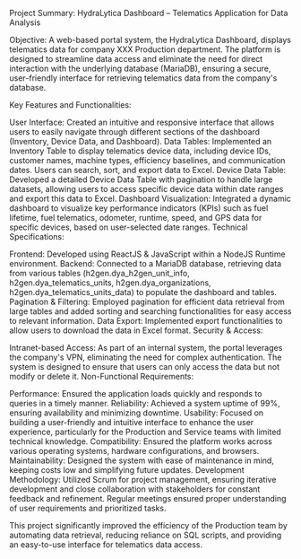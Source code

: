 Project Summary: HydraLytica Dashboard – Telematics Application for Data Analysis

Objective:
A web-based portal system, the HydraLytica Dashboard, displays telematics data for company XXX Production department. The platform is designed to streamline data access and eliminate the need for direct interaction with the underlying database (MariaDB), ensuring a secure, user-friendly interface for retrieving telematics data from the company's database.

Key Features and Functionalities:

User Interface: Created an intuitive and responsive interface that allows users to easily navigate through different sections of the dashboard (Inventory, Device Data, and Dashboard).
Data Tables: Implemented an Inventory Table to display telematics device data, including device IDs, customer names, machine types, efficiency baselines, and communication dates. Users can search, sort, and export data to Excel.
Device Data Table: Developed a detailed Device Data Table with pagination to handle large datasets, allowing users to access specific device data within date ranges and export this data to Excel.
Dashboard Visualization: Integrated a dynamic dashboard to visualize key performance indicators (KPIs) such as fuel lifetime, fuel telematics, odometer, runtime, speed, and GPS data for specific devices, based on user-selected date ranges.
Technical Specifications:

Frontend: Developed using ReactJS & JavaScript within a NodeJS Runtime environment.
Backend: Connected to a MariaDB database, retrieving data from various tables (h2gen.dya_h2gen_unit_info, h2gen.dya_telematics_units, h2gen.dya_organizations, h2gen.dya_telematics_units_data) to populate the dashboard and tables.
Pagination & Filtering: Employed pagination for efficient data retrieval from large tables and added sorting and searching functionalities for easy access to relevant information.
Data Export: Implemented export functionalities to allow users to download the data in Excel format.
Security & Access:

Intranet-based Access: As part of an internal system, the portal leverages the company's VPN, eliminating the need for complex authentication. The system is designed to ensure that users can only access the data but not modify or delete it.
Non-Functional Requirements:

Performance: Ensured the application loads quickly and responds to queries in a timely manner.
Reliability: Achieved a system uptime of 99%, ensuring availability and minimizing downtime.
Usability: Focused on building a user-friendly and intuitive interface to enhance the user experience, particularly for the Production and Service teams with limited technical knowledge.
Compatibility: Ensured the platform works across various operating systems, hardware configurations, and browsers.
Maintainability: Designed the system with ease of maintenance in mind, keeping costs low and simplifying future updates.
Development Methodology:
Utilized Scrum for project management, ensuring iterative development and close collaboration with stakeholders for constant feedback and refinement. Regular meetings ensured proper understanding of user requirements and prioritized tasks.

This project significantly improved the efficiency of the Production team by automating data retrieval, reducing reliance on SQL scripts, and providing an easy-to-use interface for telematics data access.
